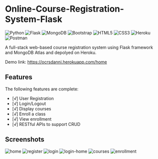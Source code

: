 # Online-Course-Registration-System-Flask

![Python](https://img.shields.io/badge/python-3670A0?style=for-the-badge&logo=python&logoColor=ffdd54)
![Flask](https://img.shields.io/badge/flask-%23000.svg?style=for-the-badge&logo=flask&logoColor=white)
![MongoDB](https://img.shields.io/badge/MongoDB-%234ea94b.svg?style=for-the-badge&logo=mongodb&logoColor=white)
![Bootstrap](https://img.shields.io/badge/bootstrap-%23563D7C.svg?style=for-the-badge&logo=bootstrap&logoColor=white)
![HTML5](https://img.shields.io/badge/html5-%23E34F26.svg?style=for-the-badge&logo=html5&logoColor=white)
![CSS3](https://img.shields.io/badge/css3-%231572B6.svg?style=for-the-badge&logo=css3&logoColor=white)
![Heroku](https://img.shields.io/badge/heroku-%23430098.svg?style=for-the-badge&logo=heroku&logoColor=white)
![Postman](https://img.shields.io/badge/Postman-FF6C37?style=for-the-badge&logo=postman&logoColor=white)

A full-stack web-based course registration system using Flask framework and MongoDB Atlas and depolyed on Heroku.

Demo link: https://ocrsdanni.herokuapp.com/home

## Features

The following features are complete:

* [√] User Registration
* [√] Login/Logout
* [√] Display courses
* [√] Enroll a class
* [√] View enrollment
* [√] RESTful APIs to support CRUD 

## Screenshots

![home](https://user-images.githubusercontent.com/82932047/187224876-d579c069-4a68-4766-9957-2f27efcf73ca.png)
![register](https://user-images.githubusercontent.com/82932047/187224904-ba30c646-e004-4424-ba32-d1c508aa0c11.png)
![login](https://user-images.githubusercontent.com/82932047/187224968-9c7c7dbd-b6fa-4eed-8bf7-37d552fd2091.png)
![login-home](https://user-images.githubusercontent.com/82932047/187224983-0e0e98a2-6bb4-4e86-846a-09be9e8416f7.png)
![courses](https://user-images.githubusercontent.com/82932047/187225004-12450ca6-8e1d-4594-9167-7b9740a44c0e.png)
![enrollment](https://user-images.githubusercontent.com/82932047/187225046-b7584d36-34a1-4374-a9b2-f47dc2b3ee4d.png)




